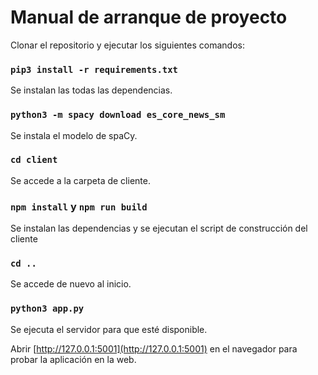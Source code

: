 # Manual de arranque de proyecto

Clonar el repositorio y ejecutar los siguientes comandos:

### `pip3 install -r requirements.txt`

Se instalan las todas las dependencias.

### `python3 -m spacy download es_core_news_sm`

Se instala el modelo de spaCy.

### `cd client`

Se accede a la carpeta de cliente.

### `npm install` y `npm run build`

Se instalan las dependencias y se ejecutan el script de construcción del cliente

### `cd ..`

Se accede de nuevo al inicio.

### `python3 app.py`

Se ejecuta el servidor para que esté disponible.

Abrir [http://127.0.0.1:5001](http://127.0.0.1:5001) en el navegador para probar la aplicación en la web.